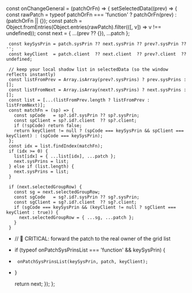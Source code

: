  const onChangeGeneral = (patchOrFn) => {
   setSelectedData((prev) => {
     const rawPatch = typeof patchOrFn === 'function' ? patchOrFn(prev) : (patchOrFn || {});
     const patch = Object.fromEntries(Object.entries(rawPatch).filter(([, v]) => v !== undefined));
     const next  = { ...(prev ?? {}), ...patch };

     const keySysPrin = patch.sysPrin ?? next.sysPrin ?? prev?.sysPrin ?? '';
     const keyClient  = patch.client  ?? next.client  ?? prev?.client  ?? undefined;

     // keep your local shadow list in selectedData (so the window reflects instantly)
     const listFromPrev = Array.isArray(prev?.sysPrins) ? prev.sysPrins : [];
     const listFromNext = Array.isArray(next?.sysPrins) ? next.sysPrins : [];
     const list = [...(listFromPrev.length ? listFromPrev : listFromNext)];
     const matchFn = (sp) => {
       const spCode   = sp?.id?.sysPrin ?? sp?.sysPrin;
       const spClient = sp?.id?.client  ?? sp?.client;
       if (!spCode) return false;
       return keyClient != null ? (spCode === keySysPrin && spClient === keyClient) : (spCode === keySysPrin);
     };
     const idx = list.findIndex(matchFn);
     if (idx >= 0) {
       list[idx] = { ...list[idx], ...patch };
       next.sysPrins = list;
     } else if (list.length) {
       next.sysPrins = list;
     }

     if (next.selectedGroupRow) {
       const sg = next.selectedGroupRow;
       const sgCode   = sg?.id?.sysPrin ?? sg?.sysPrin;
       const sgClient = sg?.id?.client  ?? sg?.client;
       if (sgCode === keySysPrin && (keyClient != null ? sgClient === keyClient : true)) {
         next.selectedGroupRow = { ...sg, ...patch };
       }
     }

+    // 🔁 CRITICAL: forward the patch to the real owner of the grid list
+    if (typeof onPatchSysPrinsList === 'function' && keySysPrin) {
+      onPatchSysPrinsList(keySysPrin, patch, keyClient);
+    }

     return next;
   });
 };
